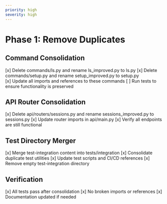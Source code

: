```yaml
---
priority: high
severity: high
---
```


# Phase 1: Remove Duplicates

## Command Consolidation

\[x\] Delete commands/ls.py and rename ls_improved.py to ls.py [x] Delete commands/setup.py and rename setup_improved.py
to setup.py\
\[x\] Update all imports and references to these commands [ ] Run tests to ensure functionality is preserved

## API Router Consolidation

\[x\] Delete api/routers/sessions.py and rename sessions_improved.py to sessions.py [x] Update router imports in
api/main.py [x] Verify all endpoints are still functional

## Test Directory Merger

\[x\] Merge test-integration content into tests/integration [x] Consolidate duplicate test utilities [x] Update test
scripts and CI/CD references [x] Remove empty test-integration directory

## Verification

\[x\] All tests pass after consolidation [x] No broken imports or references [x] Documentation updated if needed

